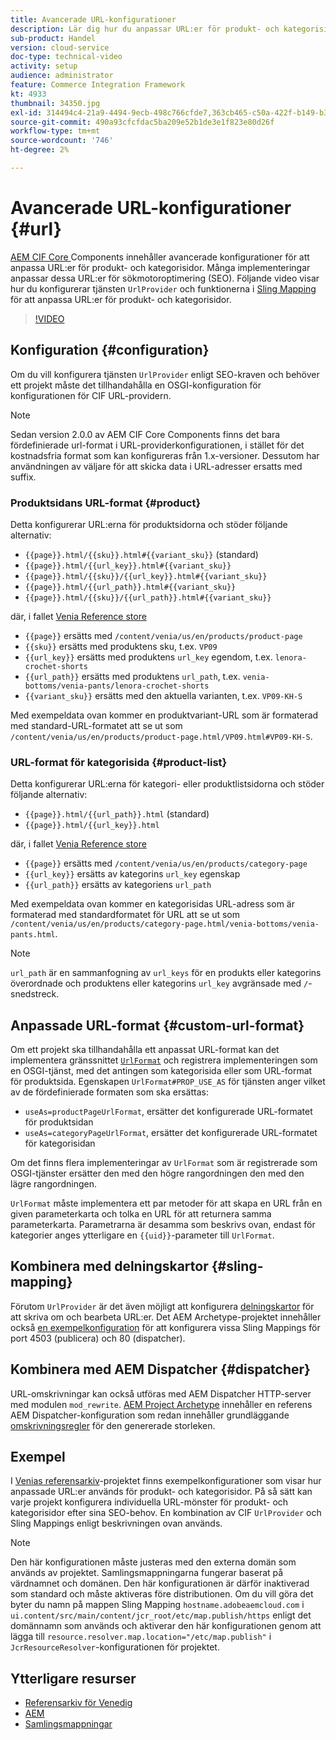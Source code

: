 ```yaml
---
title: Avancerade URL-konfigurationer
description: Lär dig hur du anpassar URL:er för produkt- och kategorisidor. Detta gör att implementeringar kan optimera URL:er för sökmotorer och främja identifiering.
sub-product: Handel
version: cloud-service
doc-type: technical-video
activity: setup
audience: administrator
feature: Commerce Integration Framework
kt: 4933
thumbnail: 34350.jpg
exl-id: 314494c4-21a9-4494-9ecb-498c766cfde7,363cb465-c50a-422f-b149-b3f41c2ebc0f
source-git-commit: 490a93cfcfdac5ba209e52b1de3e1f823e80d26f
workflow-type: tm+mt
source-wordcount: '746'
ht-degree: 2%

---
```


# Avancerade URL-konfigurationer {#url}

[AEM CIF Core ](https://github.com/adobe/aem-core-cif-components) Components innehåller avancerade konfigurationer för att anpassa URL:er för produkt- och kategorisidor. Många implementeringar anpassar dessa URL:er för sökmotoroptimering (SEO).  Följande video visar hur du konfigurerar tjänsten `UrlProvider` och funktionerna i [Sling Mapping](https://sling.apache.org/documentation/the-sling-engine/mappings-for-resource-resolution.html) för att anpassa URL:er för produkt- och kategorisidor.

>[!VIDEO](https://video.tv.adobe.com/v/34350/?quality=12)

## Konfiguration {#configuration}

Om du vill konfigurera tjänsten `UrlProvider` enligt SEO-kraven och behöver ett projekt måste det tillhandahålla en OSGI-konfiguration för konfigurationen för CIF URL-providern.

>[!NOTE]
>
> Sedan version 2.0.0 av AEM CIF Core Components finns det bara fördefinierade url-format i URL-providerkonfigurationen, i stället för det kostnadsfria format som kan konfigureras från 1.x-versioner. Dessutom har användningen av väljare för att skicka data i URL-adresser ersatts med suffix.

### Produktsidans URL-format {#product}

Detta konfigurerar URL:erna för produktsidorna och stöder följande alternativ:

* `{{page}}.html/{{sku}}.html#{{variant_sku}}` (standard)
* `{{page}}.html/{{url_key}}.html#{{variant_sku}}`
* `{{page}}.html/{{sku}}/{{url_key}}.html#{{variant_sku}}`
* `{{page}}.html/{{url_path}}.html#{{variant_sku}}`
* `{{page}}.html/{{sku}}/{{url_path}}.html#{{variant_sku}}`

där, i fallet [Venia Reference store](https://github.com/adobe/aem-cif-guides-venia)

* `{{page}}` ersätts med  `/content/venia/us/en/products/product-page`
* `{{sku}}` ersätts med produktens sku, t.ex.  `VP09`
* `{{url_key}}` ersätts med produktens  `url_key` egendom, t.ex.  `lenora-crochet-shorts`
* `{{url_path}}` ersätts med produktens  `url_path`, t.ex.  `venia-bottoms/venia-pants/lenora-crochet-shorts`
* `{{variant_sku}}` ersätts med den aktuella varianten, t.ex.  `VP09-KH-S`

Med exempeldata ovan kommer en produktvariant-URL som är formaterad med standard-URL-formatet att se ut som `/content/venia/us/en/products/product-page.html/VP09.html#VP09-KH-S`.

### URL-format för kategorisida {#product-list}

Detta konfigurerar URL:erna för kategori- eller produktlistsidorna och stöder följande alternativ:

* `{{page}}.html/{{url_path}}.html` (standard)
* `{{page}}.html/{{url_key}}.html`

där, i fallet [Venia Reference store](https://github.com/adobe/aem-cif-guides-venia)

* `{{page}}` ersätts med  `/content/venia/us/en/products/category-page`
* `{{url_key}}` ersätts av kategorins  `url_key` egenskap
* `{{url_path}}` ersätts av kategoriens  `url_path`

Med exempeldata ovan kommer en kategorisidas URL-adress som är formaterad med standardformatet för URL att se ut som `/content/venia/us/en/products/category-page.html/venia-bottoms/venia-pants.html`.

>[!NOTE]
> 
> `url_path` är en sammanfogning av `url_keys` för en produkts eller kategorins överordnade och produktens eller kategorins `url_key` avgränsade med `/`-snedstreck.

## Anpassade URL-format {#custom-url-format}

Om ett projekt ska tillhandahålla ett anpassat URL-format kan det implementera gränssnittet [`UrlFormat`](https://javadoc.io/doc/com.adobe.commerce.cif/core-cif-components-core/latest/com/adobe/cq/commerce/core/components/services/urls/UrlFormat.html) och registrera implementeringen som en OSGI-tjänst, med det antingen som kategorisida eller som URL-format för produktsida. Egenskapen `UrlFormat#PROP_USE_AS` för tjänsten anger vilket av de fördefinierade formaten som ska ersättas:

* `useAs=productPageUrlFormat`, ersätter det konfigurerade URL-formatet för produktsidan
* `useAs=categoryPageUrlFormat`, ersätter det konfigurerade URL-formatet för kategorisidan

Om det finns flera implementeringar av `UrlFormat` som är registrerade som OSGI-tjänster ersätter den med den högre rangordningen den med den lägre rangordningen.

`UrlFormat` måste implementera ett par metoder för att skapa en URL från en given parameterkarta och tolka en URL för att returnera samma parameterkarta. Parametrarna är desamma som beskrivs ovan, endast för kategorier anges ytterligare en `{{uid}}`-parameter till `UrlFormat`.

## Kombinera med delningskartor {#sling-mapping}

Förutom `UrlProvider` är det även möjligt att konfigurera [delningskartor](https://sling.apache.org/documentation/the-sling-engine/mappings-for-resource-resolution.html) för att skriva om och bearbeta URL:er. Det AEM Archetype-projektet innehåller också [en exempelkonfiguration](https://github.com/adobe/aem-cif-project-archetype/tree/master/src/main/archetype/samplecontent/src/main/content/jcr_root/etc/map.publish) för att konfigurera vissa Sling Mappings för port 4503 (publicera) och 80 (dispatcher).

## Kombinera med AEM Dispatcher {#dispatcher}

URL-omskrivningar kan också utföras med AEM Dispatcher HTTP-server med modulen `mod_rewrite`. [AEM Project Archetype](https://github.com/adobe/aem-project-archetype) innehåller en referens AEM Dispatcher-konfiguration som redan innehåller grundläggande [omskrivningsregler](https://github.com/adobe/aem-project-archetype/tree/master/src/main/archetype/dispatcher.cloud) för den genererade storleken.

## Exempel

I [Venias referensarkiv](https://github.com/adobe/aem-cif-guides-venia)-projektet finns exempelkonfigurationer som visar hur anpassade URL:er används för produkt- och kategorisidor. På så sätt kan varje projekt konfigurera individuella URL-mönster för produkt- och kategorisidor efter sina SEO-behov. En kombination av CIF `UrlProvider` och Sling Mappings enligt beskrivningen ovan används.

>[!NOTE]
>
>Den här konfigurationen måste justeras med den externa domän som används av projektet. Samlingsmappningarna fungerar baserat på värdnamnet och domänen. Den här konfigurationen är därför inaktiverad som standard och måste aktiveras före distributionen. Om du vill göra det byter du namn på mappen Sling Mapping `hostname.adobeaemcloud.com` i `ui.content/src/main/content/jcr_root/etc/map.publish/https` enligt det domännamn som används och aktiverar den här konfigurationen genom att lägga till `resource.resolver.map.location="/etc/map.publish"` i `JcrResourceResolver`-konfigurationen för projektet.

## Ytterligare resurser

* [Referensarkiv för Venedig](https://github.com/adobe/aem-cif-guides-venia)
* [AEM](https://experienceleague.adobe.com/docs/experience-manager-65/deploying/configuring/resource-mapping.html)
* [Samlingsmappningar](https://sling.apache.org/documentation/the-sling-engine/mappings-for-resource-resolution.html)
